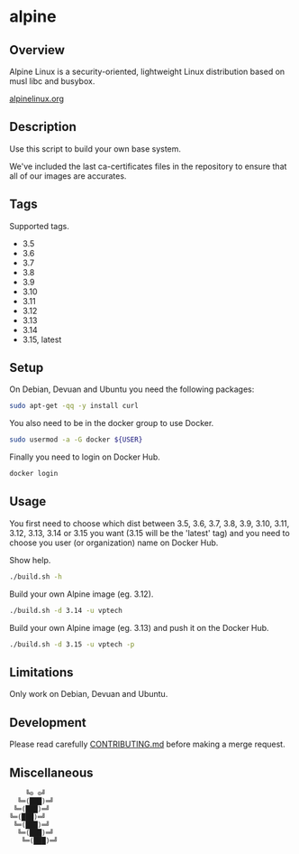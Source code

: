 # alpine

## Overview

Alpine Linux  is a security-oriented,  lightweight Linux distribution  based on
musl libc and busybox.

[alpinelinux.org](https://alpinelinux.org/)

## Description

Use this script to build your own base system.

We've included the last ca-certificates files  in the repository to ensure that
all of our images are accurates.

## Tags

Supported tags.

- 3.5
- 3.6
- 3.7
- 3.8
- 3.9
- 3.10
- 3.11
- 3.12
- 3.13
- 3.14
- 3.15, latest

## Setup

On Debian, Devuan and Ubuntu you need the following packages:

```bash
sudo apt-get -qq -y install curl
```

You also need to be in the docker group to use Docker.

```bash
sudo usermod -a -G docker ${USER}
```

Finally you need to login on Docker Hub.

```bash
docker login
```

## Usage

You first  need to  choose which dist  between 3.5, 3.6,  3.7, 3.8,  3.9, 3.10,
3.11, 3.12, 3.13, 3.14 or 3.15 you want (3.15 will be the 'latest' tag) and you
need to choose you user (or organization) name on Docker Hub.

Show help.

```bash
./build.sh -h
```

Build your own Alpine image (eg. 3.12).

```bash
./build.sh -d 3.14 -u vptech
```

Build your own Alpine image (eg. 3.13) and push it on the Docker Hub.

```bash
./build.sh -d 3.15 -u vptech -p
```

## Limitations

Only work on Debian, Devuan and Ubuntu.

## Development

Please read carefully [CONTRIBUTING.md](CONTRIBUTING.md) before making a merge request.

## Miscellaneous

```text
    ╚⊙ ⊙╝
  ╚═(███)═╝
 ╚═(███)═╝
╚═(███)═╝
 ╚═(███)═╝
  ╚═(███)═╝
   ╚═(███)═╝
```
